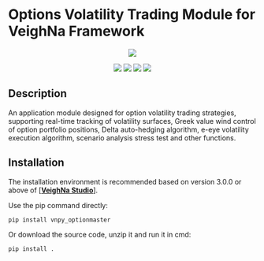 # Options Volatility Trading Module for VeighNa Framework

<p align="center">
  <img src ="https://vnpy.oss-cn-shanghai.aliyuncs.com/vnpy-logo.png"/>
</p>

<p align="center">
    <img src ="https://img.shields.io/badge/version-1.0.7-blueviolet.svg"/>
    <img src ="https://img.shields.io/badge/platform-windows|linux|macos-yellow.svg"/>
    <img src ="https://img.shields.io/badge/python-3.7|3.8|3.9|3.10-blue.svg" />
    <img src ="https://img.shields.io/github/license/vnpy/vnpy.svg?color=orange"/>
</p>

## Description

An application module designed for option volatility trading strategies, supporting real-time tracking of volatility surfaces, Greek value wind control of option portfolio positions, Delta auto-hedging algorithm, e-eye volatility execution algorithm, scenario analysis stress test and other functions.

## Installation

The installation environment is recommended based on version 3.0.0 or above of [[**VeighNa Studio**](https://github.com/paperswithbacktest/vnpy)].

Use the pip command directly:

```bash
pip install vnpy_optionmaster
```


Or download the source code, unzip it and run it in cmd:

```bash
pip install .
```
